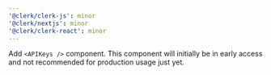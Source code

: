 ```yaml
---
'@clerk/clerk-js': minor
'@clerk/nextjs': minor
'@clerk/clerk-react': minor
---
```


Add `<APIKeys />` component. This component will initially be in early access and not recommended for production usage just yet.
